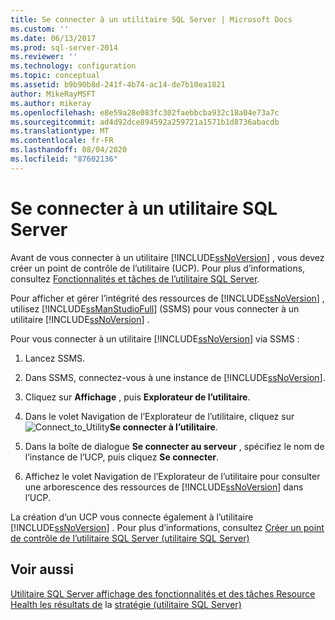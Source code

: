 ```yaml
---
title: Se connecter à un utilitaire SQL Server | Microsoft Docs
ms.custom: ''
ms.date: 06/13/2017
ms.prod: sql-server-2014
ms.reviewer: ''
ms.technology: configuration
ms.topic: conceptual
ms.assetid: b9b90b8d-241f-4b74-ac14-de7b10ea1821
author: MikeRayMSFT
ms.author: mikeray
ms.openlocfilehash: e8e59a28e083fc302faebbcba932c18a04e73a7c
ms.sourcegitcommit: ad4d92dce894592a259721a1571b1d8736abacdb
ms.translationtype: MT
ms.contentlocale: fr-FR
ms.lasthandoff: 08/04/2020
ms.locfileid: "87602136"
---
```

# <a name="connect-to-a-sql-server-utility"></a>Se connecter à un utilitaire SQL Server
  Avant de vous connecter à un utilitaire [!INCLUDE[ssNoVersion](../../includes/ssnoversion-md.md)] , vous devez créer un point de contrôle de l’utilitaire (UCP). Pour plus d’informations, consultez [Fonctionnalités et tâches de l’utilitaire SQL Server](sql-server-utility-features-and-tasks.md).

 Pour afficher et gérer l’intégrité des ressources de [!INCLUDE[ssNoVersion](../../includes/ssnoversion-md.md)] , utilisez [!INCLUDE[ssManStudioFull](../../includes/ssmanstudiofull-md.md)] (SSMS) pour vous connecter à un utilitaire [!INCLUDE[ssNoVersion](../../includes/ssnoversion-md.md)] .

 Pour vous connecter à un utilitaire [!INCLUDE[ssNoVersion](../../includes/ssnoversion-md.md)] via SSMS :

1.  Lancez SSMS.

2.  Dans SSMS, connectez-vous à une instance de [!INCLUDE[ssNoVersion](../../includes/ssnoversion-md.md)].

3.  Cliquez sur **Affichage** , puis **Explorateur de l’utilitaire**.

4.  Dans le volet Navigation de l’Explorateur de l’utilitaire, cliquez sur ![](../../database-engine/media/connect-to-utility.gif "Connect_to_Utility")**Se connecter à l’utilitaire**.

5.  Dans la boîte de dialogue **Se connecter au serveur** , spécifiez le nom de l’instance de l’UCP, puis cliquez **Se connecter**.

6.  Affichez le volet Navigation de l’Explorateur de l’utilitaire pour consulter une arborescence des ressources de [!INCLUDE[ssNoVersion](../../includes/ssnoversion-md.md)] dans l’UCP.

 La création d’un UCP vous connecte également à l’utilitaire [!INCLUDE[ssNoVersion](../../includes/ssnoversion-md.md)] . Pour plus d’informations, consultez [Créer un point de contrôle de l’utilitaire SQL Server &#40;utilitaire SQL Server&#41;](create-a-sql-server-utility-control-point-sql-server-utility.md)

## <a name="see-also"></a>Voir aussi
 [Utilitaire SQL Server affichage des fonctionnalités et des tâches Resource Health les résultats de](sql-server-utility-features-and-tasks.md) la [stratégie &#40;utilitaire SQL Server&#41;](view-resource-health-policy-results-sql-server-utility.md)


